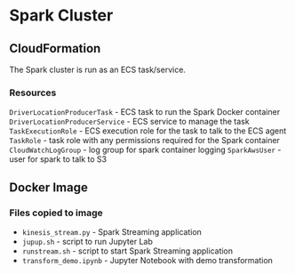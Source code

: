 # Spark Cluster

## CloudFormation

The Spark cluster is run as an ECS task/service.

### Resources

`DriverLocationProducerTask` - ECS task to run the Spark Docker container
`DriverLocationProducerService` - ECS service to manage the task
`TaskExecutionRole` - ECS execution role for the task to talk to the ECS agent
`TaskRole` - task role with any permissions required for the Spark container
`CloudWatchLogGroup` - log group for spark container logging
`SparkAwsUser` - user for spark to talk to S3

## Docker Image

### Files copied to image

* `kinesis_stream.py` - Spark Streaming application
* `jupup.sh` - script to run Jupyter Lab
* `runstream.sh` - script to start Spark Streaming application
* `transform_demo.ipynb` - Jupyter Notebook with demo transformation
